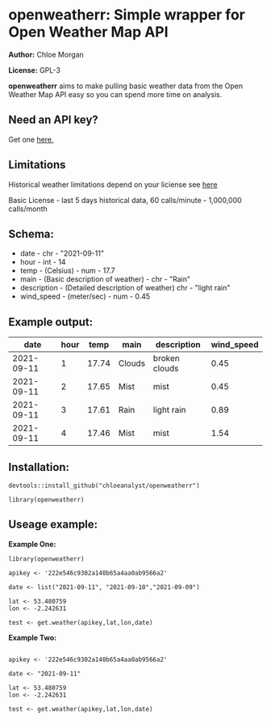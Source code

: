 # openweatherr: Simple wrapper for Open Weather Map API

**Author:** Chloe Morgan

**License:** GPL-3

**openweatherr** aims to make pulling basic weather data from the Open Weather Map API easy so you can spend more time on analysis. 

## Need an API key?
Get one [here.](https://openweathermap.org/price)

## Limitations

Historical weather limitations depend on your liciense see [here](https://openweathermap.org/price)

Basic License - last 5 days historical data, 60 calls/minute - 1,000,000 calls/month


## Schema:

- date - chr - "2021-09-11"
- hour - int - 14
- temp - (Celsius) - num - 17.7
- main - (Basic description of weather) - chr - "Rain"
- description - (Detailed description of weather) chr - "light rain"
- wind_speed - (meter/sec) - num - 0.45

## Example output:

| date          | hour | temp  | main   | description  | wind_speed |
| ------------- | ---- | ----- | -------|--------------|------------|
| 2021-09-11    | 1    | 17.74 | Clouds | broken clouds| 0.45       |
| 2021-09-11    | 2    | 17.65 | Mist   | mist         | 0.45       |
| 2021-09-11    | 3    | 17.61 | Rain   | light rain   | 0.89       |
| 2021-09-11    | 4    | 17.46 | Mist   | mist         | 1.54       |


## Installation:

```
devtools::install_github("chloeanalyst/openweatherr")

library(openweatherr)
```

## Useage example:

**Example One:** 

```
library(openweatherr)

apikey <- '222e546c9302a140b65a4aa0ab9566a2'

date <- list("2021-09-11", "2021-09-10","2021-09-09")

lat <- 53.480759
lon <- -2.242631

test <- get.weather(apikey,lat,lon,date)
```

**Example Two:**

```

apikey <- '222e546c9302a140b65a4aa0ab9566a2'

date <- "2021-09-11"

lat <- 53.480759
lon <- -2.242631

test <- get.weather(apikey,lat,lon,date)

```
